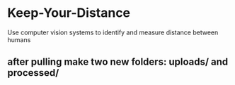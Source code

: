 # Keep-Your-Distance
Use computer vision systems to identify and measure distance between humans

## after pulling make two new folders: uploads/ and processed/
